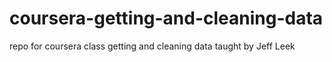 coursera-getting-and-cleaning-data
==================================

repo for coursera class getting and cleaning data taught by Jeff Leek
